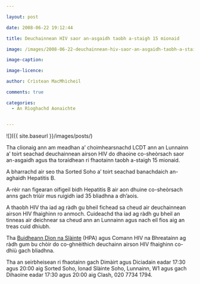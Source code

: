```yaml
---

layout: post

date: 2008-06-22 19:12:44

title: Deuchainnean HIV saor an-asgaidh taobh a-staigh 15 mionaid

image: /images/2008-06-22-deuchainnean-hiv-saor-an-asgaidh-taobh-a-staigh-15-mionaid.webp

image-caption:

image-licence:

author: Crìstean MacMhìcheil

comments: true

categories:
  - An Rìoghachd Aonaichte


---
```


![]({{ site.baseurl }}/images/posts/)

Tha clionaig ann am meadhan a&#8217; choimhearsnachd LCDT ann an Lunnainn a&#8217; toirt seachad deuchainnean airson HIV do dhaoine co-sheòrsach saor an-asgaidh agus tha toraidhean ri fhaotainn taobh a-staigh 15 mionaid.

<!--more-->

A bharrachd air seo tha Sorted Soho a&#8217; toirt seachad banachdaich an-aghaidh Hepatitis B.

A-rèir nan figearan oifigeil bidh Hepatitis B air aon dhuine co-sheòrsach anns gach triùir mus ruigidh iad 35 bliadhna a dh&#8217;aois.

A thaobh HIV tha iad ag ràdh gu bheil fichead sa cheud air deuchainnean airson HIV fhaighinn ro anmoch. Cuideachd tha iad ag ràdh gu bheil an tinneas air deichnear sa cheud ann an Lunnainn agus nach eil fios aig an treas cuid dhiubh.

Tha [Buidheann Dìon na Slàinte][1] (HPA) agus Comann HIV na Bhreatainn ag ràdh gum bu chòir do co-ghnèithich deuchainn airson HIV fhaighinn co-dhiù gach bliadhna.

Tha an seirbheisean ri fhaotainn gach Dimàirt agus Diciadain eadar 17:30 agus 20:00 aig Sorted Soho, Ionad Slàinte Soho, Lunnainn, W1 agus gach Dihaoine eadar 17:30 agus 20:00 aig Clash, 020 7734 1794.

 [1]: https://www.gov.uk/government/organisations/health-protection-agency
